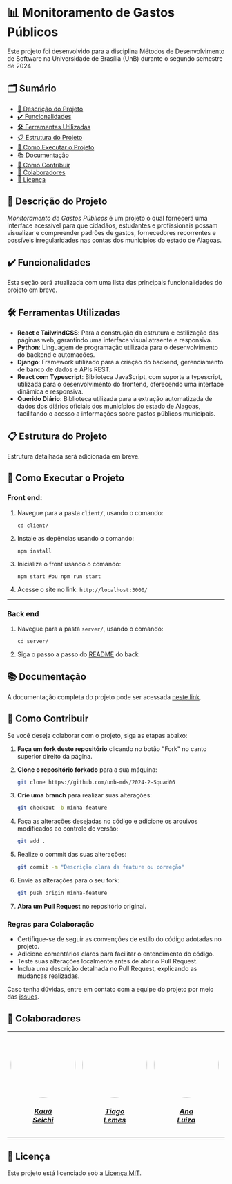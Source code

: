 # 📊 Monitoramento de Gastos Públicos

Este projeto foi desenvolvido para a disciplina Métodos de Desenvolvimento de Software na Universidade de Brasília (UnB) durante o segundo semestre de 2024

## 🗂️ Sumário

- [📜 Descrição do Projeto](#-descrição-do-projeto)
- [✔️ Funcionalidades](#-funcionalidades)
- [🛠️ Ferramentas Utilizadas](#️-ferramentas-utilizadas)
- [📋 Estrutura do Projeto](#-estrutura-do-projeto)
- [🚀 Como Executar o Projeto](#-como-executar-o-projeto)
- [📚 Documentação](#-documentação)
- [🤝 Como Contribuir](#-como-contribuir)
- [👥 Colaboradores](#-colaboradores)
- [📍 Licença](#-licença)

## 📜 Descrição do Projeto

_Monitoramento de Gastos Públicos_ é um projeto o qual fornecerá uma interface acessível para que cidadãos, estudantes e profissionais possam visualizar e compreender padrões de gastos, fornecedores recorrentes e possíveis irregularidades nas contas dos municípios do estado de Alagoas.

## ✔️ Funcionalidades

Esta seção será atualizada com uma lista das principais funcionalidades do projeto em breve.

## 🛠️ Ferramentas Utilizadas

- **React e TailwindCSS**: Para a construção da estrutura e estilização das páginas web, garantindo uma interface visual atraente e responsiva.
- **Python**: Linguagem de programação utilizada para o desenvolvimento do backend e automações.
- **Django**: Framework utilizado para a criação do backend, gerenciamento de banco de dados e APIs REST.
- **React com Typescript**: Biblioteca JavaScript, com suporte a typescript, utilizada para o desenvolvimento do frontend, oferecendo uma interface dinâmica e responsiva.
- **Querido Diário**: Biblioteca utilizada para a extração automatizada de dados dos diários oficiais dos municípios do estado de Alagoas, facilitando o acesso a informações sobre gastos públicos municipais.

## 📋 Estrutura do Projeto

Estrutura detalhada será adicionada em breve.

## 🚀 Como Executar o Projeto

### Front end:

1. Navegue para a pasta `client/`, usando o comando:
   ```
   cd client/
   ```
2. Instale as depências usando o comando:
   ```
   npm install
   ```
3. Inicialize o front usando o comando:
   ```
   npm start #ou npm run start
   ```
4. Acesse o site no link: `http://localhost:3000/`

---

### Back end

1. Navegue para a pasta `server/`, usando o comando:
   ```
   cd server/
   ```
2. Siga o passo a passo do [README](/server/README.md) do back

## 📚 Documentação

A documentação completa do projeto pode ser acessada [neste link](https://unb-mds.github.io/2024-2-Squad06/).

## 🤝 Como Contribuir

Se você deseja colaborar com o projeto, siga as etapas abaixo:

1. **Faça um fork deste repositório** clicando no botão "Fork" no canto superior direito da página.

2. **Clone o repositório forkado** para a sua máquina:

   ```bash
   git clone https://github.com/unb-mds/2024-2-Squad06
   ```

3. **Crie uma branch** para realizar suas alterações:

   ```bash
   git checkout -b minha-feature
   ```

4. Faça as alterações desejadas no código e adicione os arquivos modificados ao controle de versão:

   ```bash
   git add .
   ```

5. Realize o commit das suas alterações:

   ```bash
   git commit -m "Descrição clara da feature ou correção"
   ```

6. Envie as alterações para o seu fork:

   ```bash
   git push origin minha-feature
   ```

7. **Abra um Pull Request** no repositório original.

### Regras para Colaboração

- Certifique-se de seguir as convenções de estilo do código adotadas no projeto.
- Adicione comentários claros para facilitar o entendimento do código.
- Teste suas alterações localmente antes de abrir o Pull Request.
- Inclua uma descrição detalhada no Pull Request, explicando as mudanças realizadas.

Caso tenha dúvidas, entre em contato com a equipe do projeto por meio das [issues](https://github.com/unb-mds/2024-2-Squad06/issues).

## 👥 Colaboradores

<center>
<table style="margin-left: auto; margin-right: auto;">
    <tr>
        <td align="center">
            <a href="https://github.com/Neoprot">
                <img style="border-radius: 50%;" src="https://github.com/Neoprot.png" width="150px;"/>
                <h5 class="text-center">Kauã<br>Seichi</h5>
            </a>
        </td>
        <td align="center">
            <a href="https://github.com/TiagoTeixeira-2005">
                <img style="border-radius: 50%;" src="https://github.com/TiagoTeixeira-2005.png" width="150px;"/>
                <h5 class="text-center">Tiago<br>Lemes</h5>
            </a>
        </td>
        <td align="center">
            <a href="https://github.com/Ana-Luiza-SC">
                <img style="border-radius: 50%;" src="https://github.com/Ana-Luiza-SC.png" width="150px;"/>
                <h5 class="text-center">Ana<br>Luiza</h5>
            </a>
        </td>
        <td align="center">
            <a href="https://github.com/ArthurGuilher62">
                <img style="border-radius: 50%;" src="https://github.com/ArthurGuilher62.png" width="150px;"/>
                <h5 class="text-center">Arthur<br>Guilherme</h5>
            </a>
        </td>
        <td align="center">
            <a href="https://github.com/NayraNery127">
                <img style="border-radius: 50%;" src="https://github.com/NayraNery127.png" width="150px;"/>
                <h5 class="text-center">Nayra</h5>
            </a>
        </td>
         <td align="center">
            <a href="https://github.com/alvesingrid">
                <img style="border-radius: 50%;" src="https://github.com/alvesingrid.png" width="150px;"/>
                <h5 class="text-center">Ingrid<br>Alves</h5>
            </a>
        </td>
</table>
</center>

## 📍 Licença

Este projeto está licenciado sob a [Licença MIT](https://github.com/unb-mds/2024-2-Squad06/blob/main/LICENSE).
